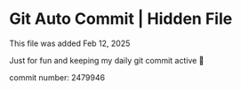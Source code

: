 # Git Auto Commit | Hidden File

This file was added Feb 12, 2025

Just for fun and keeping my daily git commit active 🤪

commit number: 2479946
